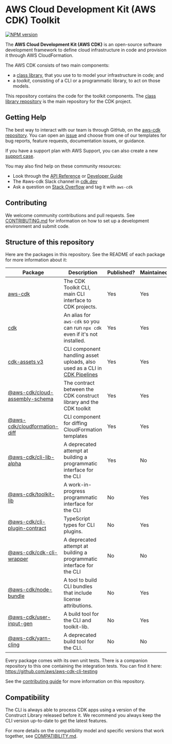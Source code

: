 # AWS Cloud Development Kit (AWS CDK) Toolkit

[![NPM version](https://badge.fury.io/js/aws-cdk.svg)](https://badge.fury.io/js/aws-cdk)

The **AWS Cloud Development Kit (AWS CDK)** is an open-source software
development framework to define cloud infrastructure in code and provision it
through AWS CloudFormation.

The AWS CDK consists of two main components:

- a [class library](https://github.com/aws/aws-cdk), that you use to
  to model your infrastructure in code; and
- a *toolkit*, consisting of a CLI or a programmatic library, to act on those
  models.

This repository contains the code for the toolkit components. The [class library
repository](https://github.com/aws/aws-cdk) is the main repository for the CDK
project.

## Getting Help


The best way to interact with our team is through GitHub, on the [aws-cdk
repository](https://github.com/aws/aws-cdk). You can open an
[issue](https://github.com/aws/aws-cdk/issues/new/choose) and choose from one of
our templates for bug reports, feature requests, documentation issues, or
guidance.

If you have a support plan with AWS Support, you can also create a new [support case](https://console.aws.amazon.com/support/home#/).

You may also find help on these community resources:

* Look through the [API Reference](https://docs.aws.amazon.com/cdk/api/latest/docs/aws-construct-library.html) or [Developer Guide](https://docs.aws.amazon.com/cdk/latest/guide)
* The #aws-cdk Slack channel in [cdk.dev](https://cdk.dev)
* Ask a question on [Stack Overflow](https://stackoverflow.com/questions/tagged/aws-cdk)
  and tag it with `aws-cdk`

## Contributing

We welcome community contributions and pull requests. See
[CONTRIBUTING.md](./CONTRIBUTING.md) for information on how to set up a development
environment and submit code.

## Structure of this repository

Here are the packages in this repository. See the README of each package for more information about it:

| Package | Description | Published? | Maintained? |
|---------|-------------|------------|-------------|
| [aws-cdk](./packages/aws-cdk/) | The CDK Toolkit CLI, main CLI interface to CDK projects. | Yes | Yes |
| [cdk](./packages/cdk/) | An alias for `aws-cdk` so you can run `npx cdk` even if it's not installed. | Yes | Yes |
| [cdk-assets v3](./packages/cdk-assets/) | CLI component handling asset uploads, also used as a CLI in [CDK Pipelines](https://docs.aws.amazon.com/cdk/api/v2/docs/aws-cdk-lib.pipelines-readme.html) | Yes | Yes |
| [@aws-cdk/cloud-assembly-schema](./packages/@aws-cdk//cloud-assembly-schema/) | The contract between the CDK construct library and the CDK toolkit | Yes | Yes |
| [@aws-cdk/cloudformation-diff](./packages/@aws-cdk/cloudformation-diff/) | CLI component for diffing CloudFormation templates | Yes | Yes |
| [@aws-cdk/cli-lib-alpha](./packages/@aws-cdk/cli-lib-alpha/) | A deprecated attempt at building a programmatic interface for the CLI | Yes | No |
| [@aws-cdk/toolkit-lib](./packages/@aws-cdk/toolkit-lib/) | A work-in-progress programmatic interface for the CLI | No | Yes |
| [@aws-cdk/cli-plugin-contract](./packages/@aws-cdk/cli-plugin-contract/) | TypeScript types for CLI plugins. | No | Yes |
| [@aws-cdk/cdk-cli-wrapper](./packages/@aws-cdk/cdk-cli-wrapper/) | A deprecated attempt at building a programmatic interface for the CLI | No | No |
| [@aws-cdk/node-bundle](./packages/@aws-cdk/node-bundle/) | A tool to build CLI bundles that include license attributions. | No | Yes |
| [@aws-cdk/user-input-gen](./packages/@aws-cdk/user-input-gen/) | A build tool for the CLI and toolkit-lib. | No | Yes |
| [@aws-cdk/yarn-cling](./packages/@aws-cdk/yarn-cling/) | A deprecated build tool for the CLI. | No | No |

Every package comes with its own unit tests. There is a companion repository to this one containing the integration tests. You can find it here: <https://github.com/aws/aws-cdk-cli-testing>

See the [contributing guide](./CONTRIBUTING.md) for more information on this repository.

## Compatibility

The CLI is always able to process CDK apps using a version of the Construct Library
released before it. We recommend you always keep the CLI version up-to-date to get the
latest features.

For more details on the compatibility model and specific versions that work together,
see [COMPATIBILITY.md](COMPATIBILITY.md).

